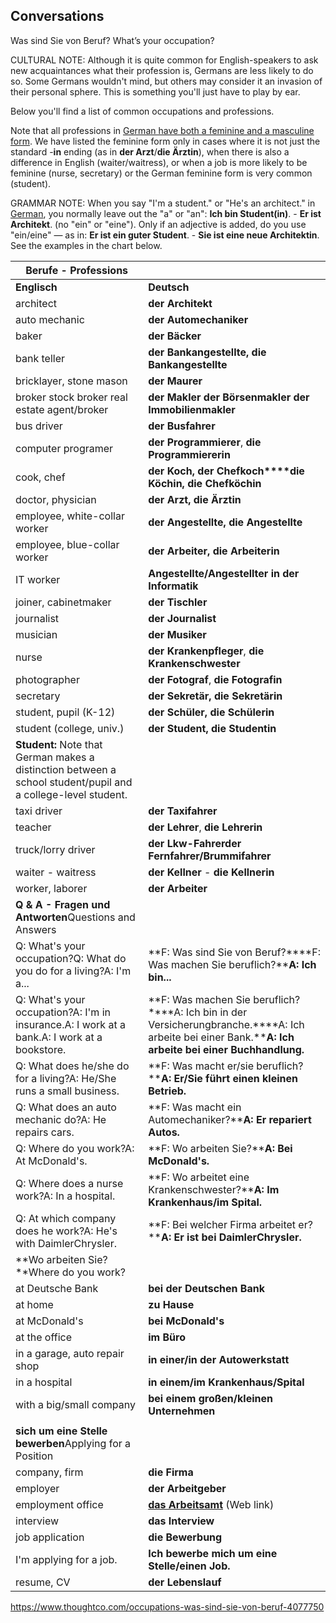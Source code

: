 ## Conversations

Was sind Sie von Beruf?
What’s your occupation?

CULTURAL NOTE: Although it is quite common for English-speakers to ask new acquaintances what their profession is, Germans are less likely to do so. Some Germans wouldn't mind, but others may consider it an invasion of their personal sphere. This is something you'll just have to play by ear.

Below you'll find a list of common occupations and professions.

Note that all professions in [German have both a feminine and a masculine form](https://www.thoughtco.com/masculine-feminine-or-nueter-in-german-4068442). We have listed the feminine form only in cases where it is not just the standard -**in** ending (as in **der Arzt**/**die Ärztin**), when there is also a difference in English (waiter/waitress), or when a job is more likely to be feminine (nurse, secretary) or the German feminine form is very common (student).

GRAMMAR NOTE: When you say "I'm a student." or "He's an architect." in [German](https://www.thoughtco.com/german-4133073), you normally leave out the "a" or "an": **Ich bin Student(in)**. - **Er ist Architekt**. (no "ein" or "eine"). Only if an adjective is added, do you use "ein/eine" — as in: **Er ist ein guter Student**. - **Sie ist eine neue Architektin**. See the examples in the chart below.

| **Berufe - Professions**                 |                                          |
| ---------------------------------------- | ---------------------------------------- |
| **Englisch**                             | **Deutsch**                              |
| architect                                | **der Architekt**                        |
| auto mechanic                            | **der Automechaniker**                   |
| baker                                    | **der Bäcker**                           |
| bank teller                              | **der Bankangestellte, die Bankangestellte** |
| bricklayer, stone mason                  | **der Maurer**                           |
| broker  stock broker  real estate agent/broker | **der Makler**  **der Börsenmakler**  **der Immobilienmakler** |
| bus driver                               | **der Busfahrer**                        |
| computer programer                       | **der Programmierer**, **die Programmiererin** |
| cook, chef                               | **der Koch, der Chefkoch****die Köchin, die Chefköchin** |
| doctor, physician                        | **der Arzt, die Ärztin**                 |
| employee, white-collar worker            | **der Angestellte, die Angestellte**     |
| employee, blue-collar worker             | **der Arbeiter, die Arbeiterin**         |
| IT worker                                | **Angestellte/Angestellter in der Informatik** |
| joiner, cabinetmaker                     | **der Tischler**                         |
| journalist                               | **der Journalist**                       |
| musician                                 | **der Musiker**                          |
| nurse                                    | **der Krankenpfleger**, **die Krankenschwester** |
| photographer                             | **der Fotograf**, **die Fotografin**     |
| secretary                                | **der Sekretär, die Sekretärin**         |
| student, pupil (K-12)                    | **der Schüler, die Schülerin**           |
| student (college, univ.)                 | **der Student, die Studentin**           |
| **Student:** Note that German makes a distinction between a school student/pupil and a college-level student. |                                          |
| taxi driver                              | **der Taxifahrer**                       |
| teacher                                  | **der Lehrer**, **die Lehrerin**         |
| truck/lorry driver                       | **der Lkw-Fahrerder Fernfahrer/Brummifahrer** |
| waiter - waitress                        | **der Kellner** - **die Kellnerin**      |
| worker, laborer                          | **der Arbeiter**                         |
| **Q & A - Fragen und Antworten**Questions and Answers |                                          |
| Q: What's your occupation?Q: What do you do for a living?A: I'm a... | **F: Was sind Sie von Beruf?****F: Was machen Sie beruflich?****A: Ich bin...** |
| Q: What's your occupation?A: I'm in insurance.A: I work at a bank.A: I work at a bookstore. | **F: Was machen Sie beruflich?****A: Ich bin in der Versicherungbranche.****A: Ich arbeite bei einer Bank.****A: Ich arbeite bei einer Buchhandlung.** |
| Q: What does he/she do for a living?A: He/She runs a small business. | **F: Was macht er/sie beruflich?****A: Er/Sie führt einen kleinen Betrieb.** |
| Q: What does an auto mechanic do?A: He repairs cars. | **F: Was macht ein Automechaniker?****A: Er repariert Autos.** |
| Q: Where do you work?A: At McDonald's.   | **F: Wo arbeiten Sie?****A: Bei McDonald's.** |
| Q: Where does a nurse work?A: In a hospital. | **F: Wo arbeitet eine Krankenschwester?****A: Im Krankenhaus/im Spital.** |
| Q: At which company does he work?A: He's with DaimlerChrysler. | **F: Bei welcher Firma arbeitet er?****A: Er ist bei DaimlerChrysler.** |
| **Wo arbeiten Sie?**Where do you work?   |                                          |
| at Deutsche Bank                         | **bei der Deutschen Bank**               |
| at home                                  | **zu Hause**                             |
| at McDonald's                            | **bei McDonald's**                       |
| at the office                            | **im Büro**                              |
| in a garage, auto repair shop            | **in einer/in der Autowerkstatt**        |
| in a hospital                            | **in einem/im Krankenhaus/Spital**       |
| with a big/small company                 | **bei einem großen/kleinen Unternehmen** |
|                                          |                                          |
| **sich um eine Stelle bewerben**Applying for a Position |                                          |
| company, firm                            | **die Firma**                            |
| employer                                 | **der Arbeitgeber**                      |
| employment office                        | [**das Arbeitsamt**](https://www.arbeitsagentur.de/) (Web link) |
| interview                                | **das Interview**                        |
| job application                          | **die Bewerbung**                        |
| I'm applying for a job.                  | **Ich bewerbe mich um eine Stelle/einen Job.** |
| resume, CV                               | **der Lebenslauf**                       |



https://www.thoughtco.com/occupations-was-sind-sie-von-beruf-4077750